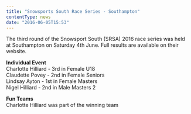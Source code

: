 ```yaml
---
title: "Snowsports South Race Series - Southampton"
contentType: news
date: "2016-06-05T15:53"
---
```


The third round of the Snowsport South (SRSA) 2016 race series was held at Southampton on Saturday 4th June. Full results are available on their website.

**Individual Event**\
Charlotte Hilliard - 3rd in Female U18\
Claudette Povey - 2nd in Female Seniors\
Lindsay Ayton - 1st in Female Masters\
Nigel Hilliard - 2nd in Male Masters 2

**Fun Teams**\
Charlotte Hilliard was part of the winning team
